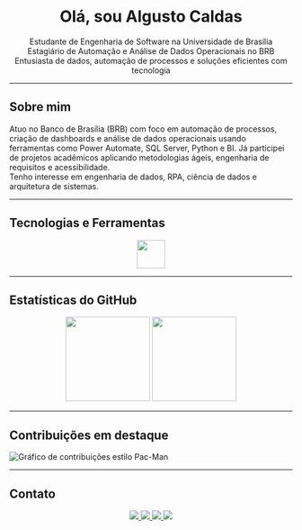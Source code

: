 <h1 align="center">Olá, sou Algusto Caldas</h1>

<p align="center">
  Estudante de Engenharia de Software na Universidade de Brasília<br>
  Estagiário de Automação e Análise de Dados Operacionais no BRB<br>
  Entusiasta de dados, automação de processos e soluções eficientes com tecnologia
</p>

---

## Sobre mim

Atuo no Banco de Brasília (BRB) com foco em automação de processos, criação de dashboards e análise de dados operacionais usando ferramentas como Power Automate, SQL Server, Python e BI. Já participei de projetos acadêmicos aplicando metodologias ágeis, engenharia de requisitos e acessibilidade.  
Tenho interesse em engenharia de dados, RPA, ciência de dados e arquitetura de sistemas.

---

## Tecnologias e Ferramentas

<div align="center">
  <img src="https://skillicons.dev/icons?i=python,r,mysql,react,next,figma,git" height="50" />
</div>

---

## Estatísticas do GitHub

<div align="center">
  <img src="https://streak-stats.demolab.com?user=Algusto-RC&locale=pt_BR&mode=daily&theme=transparent&hide_border=false&border_radius=5" height="150" />
  <img src="https://github-readme-stats.vercel.app/api?username=Algusto-RC&show_icons=true&theme=transparent&include_all_commits=true&count_private=true" height="150" />
</div>

---

## Contribuições em destaque

<picture>
  <source media="(prefers-color-scheme: dark)" srcset="https://raw.githubusercontent.com/Algusto-RC/Algusto-RC/output/pacman-contribution-graph-dark.svg">
  <source media="(prefers-color-scheme: light)" srcset="https://raw.githubusercontent.com/Algusto-RC/Algusto-RC/output/pacman-contribution-graph.svg">
  <img alt="Gráfico de contribuições estilo Pac-Man" src="https://raw.githubusercontent.com/Algusto-RC/Algusto-RC/output/pacman-contribution-graph.svg">
</picture>

---

## Contato

<div align="center">
  <a href="https://instagram.com/algusto_r.c/" target="_blank">
    <img src="https://img.shields.io/badge/Instagram-%23E4405F?style=for-the-badge&logo=instagram&logoColor=white" />
  </a>
  <a href="https://discord.gg/hYHF5AvKUU" target="_blank">
    <img src="https://img.shields.io/badge/Discord-7289DA?style=for-the-badge&logo=discord&logoColor=white" />
  </a>
  <a href="mailto:algustorc@gmail.com" target="_blank">
    <img src="https://img.shields.io/badge/Gmail-%23333?style=for-the-badge&logo=gmail&logoColor=white" />
  </a>
  <a href="https://www.linkedin.com/in/algusto-rodrigues-caldas-95408b226/" target="_blank">
    <img src="https://img.shields.io/badge/LinkedIn-0077B5?style=for-the-badge&logo=linkedin&logoColor=white" />
  </a>
</div>
